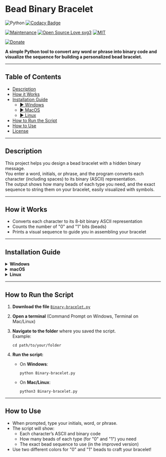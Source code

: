 # Bead Binary Bracelet

![Python](https://img.shields.io/badge/Python-FFD43B?style=for-the-badge&logo=python&logoColor=blue)
[![Codacy Badge](https://app.codacy.com/project/badge/Grade/91a42e00bd4546fbbbfb0206cb0c5395)](https://app.codacy.com/gh/R0mb0/Bead_binary_bracelet/dashboard?utm_source=gh&utm_medium=referral&utm_content=&utm_campaign=Badge_grade)

[![Maintenance](https://img.shields.io/badge/Maintained%3F-yes-green.svg)](https://github.com/R0mb0/Bead_binary_bracelet)
[![Open Source Love svg3](https://badges.frapsoft.com/os/v3/open-source.svg?v=103)](https://github.com/R0mb0/Bead_binary_bracelet)
[![MIT](https://img.shields.io/badge/License-MIT-blue.svg)](https://opensource.org/license/mit)

[![Donate](https://img.shields.io/badge/PayPal-Donate%20to%20Author-blue.svg)](http://paypal.me/R0mb0)

**A simple Python tool to convert any word or phrase into binary code and visualize the sequence for building a personalized bead bracelet.**

---

## Table of Contents

- [Description](#description)
- [How it Works](#how-it-works)
- [Installation Guide](#installation-guide)
  - [▶️ Windows](#windows)
  - [▶️ MacOS](#macos)
  - [▶️ Linux](#linux)
- [How to Run the Script](#how-to-run-the-script)
- [How to Use](#how-to-use)
- [License](#license)

---

## Description

This project helps you design a bead bracelet with a hidden binary message.  
You enter a word, initials, or phrase, and the program converts each character (including spaces) to its binary (ASCII) representation.  
The output shows how many beads of each type you need, and the exact sequence to string them on your bracelet, easily visualized with symbols.

---

## How it Works

- Converts each character to its 8-bit binary ASCII representation
- Counts the number of "0" and "1" bits (beads)
- Prints a visual sequence to guide you in assembling your bracelet

---

## Installation Guide

<details>
<summary id="windows"><strong>Windows</strong></summary>

### 1. Download and Install Python

- Go to [python.org/downloads](https://www.python.org/downloads/windows/)
- Download the latest version for Windows
- Run the installer:
  - Check the box **"Add Python to PATH"**
  - Click **Install Now**

### 2. Confirm Installation

- Open the **Command Prompt** (press `Win + R`, type `cmd`, and press Enter)
- Type:
  ```
  python --version
  ```
  You should see something like `Python 3.10.x` (the exact version may vary).

</details>

<details>
<summary id="macos"><strong>macOS</strong></summary>

### 1. Check if Python is already installed

- Open the **Terminal** (find it with Spotlight or in Applications > Utilities)
- Type:
  ```
  python3 --version
  ```
- If you see a version (like `Python 3.10.x`), you're ready!

### 2. If not installed, use Homebrew (recommended):

- If you don't have Homebrew, install it first:
  ```
  /bin/bash -c "$(curl -fsSL https://raw.githubusercontent.com/Homebrew/install/HEAD/install.sh)"
  ```
- Then install Python:
  ```
  brew install python
  ```

### 3. Confirm Installation

- In Terminal, type:
  ```
  python3 --version
  ```

</details>

<details>
<summary id="linux"><strong>Linux</strong></summary>

### 1. Check Python Version

- Open a terminal and type:
  ```
  python3 --version
  ```

### 2. Install Python (if needed)

- **Debian/Ubuntu:**
  ```
  sudo apt update
  sudo apt install python3
  ```

- **Fedora:**
  ```
  sudo dnf install python3
  ```

- **Arch:**
  ```
  sudo pacman -S python
  ```

### 3. Confirm Installation

- Type:
  ```
  python3 --version
  ```

</details>

---

## How to Run the Script

1. **Download the file** [`Binary-bracelet.py`](./Binary-bracelet.py)

2. **Open a terminal** (Command Prompt on Windows, Terminal on Mac/Linux)

3. **Navigate to the folder** where you saved the script.  
   Example:
   ```
   cd path/to/your/folder
   ```

4. **Run the script:**

   - On **Windows**:
     ```
     python Binary-bracelet.py
     ```
   - On **Mac/Linux**:
     ```
     python3 Binary-bracelet.py
     ```

---

## How to Use

- When prompted, type your initials, word, or phrase.
- The script will show:
  - Each character’s ASCII and binary code
  - How many beads of each type (for "0" and "1") you need
  - The exact bead sequence to use (in the improved version)
- Use two different colors for "0" and "1" beads to craft your bracelet!
